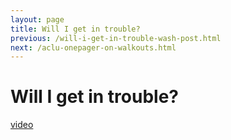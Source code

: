 ```yaml
---
layout: page
title: Will I get in trouble?
previous: /will-i-get-in-trouble-wash-post.html
next: /aclu-onepager-on-walkouts.html
---
```


Will I get in trouble?
================

[video](https://youtu.be/LIAoc-Jigts)
